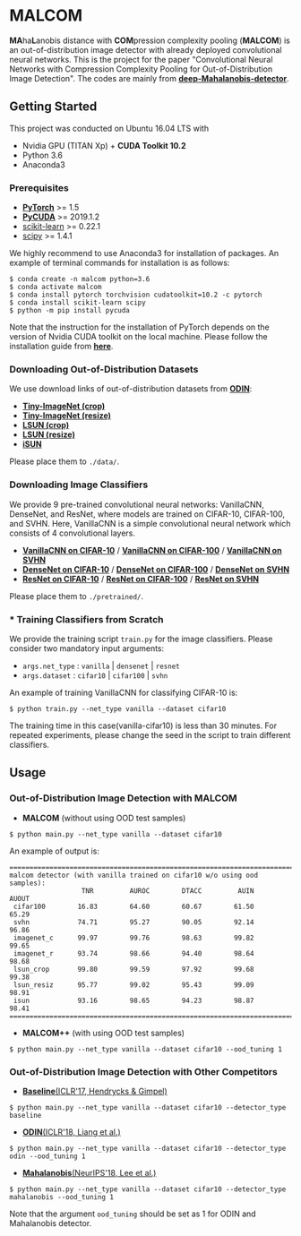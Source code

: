 # MALCOM
**MA**ha**L**anobis distance with **COM**pression complexity pooling (**MALCOM**) is an out-of-distribution image detector with already deployed convolutional neural networks. This is the project for the paper "Convolutional Neural Networks with Compression Complexity Pooling for Out-of-Distribution Image Detection". The codes are mainly from **[deep-Mahalanobis-detector](https://github.com/pokaxpoka/deep_Mahalanobis_detector)**.

## Getting Started
This project was conducted on Ubuntu 16.04 LTS with
- Nvidia GPU (TITAN Xp) + **CUDA Toolkit 10.2**
- Python 3.6
- Anaconda3

### Prerequisites
- **[PyTorch](http://pytorch.org/)** >= 1.5
- **[PyCUDA](https://mathema.tician.de/software/pycuda/)** >= 2019.1.2
- [scikit-learn](https://mathema.tician.de/software/pycuda/) >= 0.22.1
- [scipy](https://www.scipy.org/) >= 1.4.1

We highly recommend to use Anaconda3 for installation of packages. An example of terminal commands for installation is as follows:
```
$ conda create -n malcom python=3.6
$ conda activate malcom
$ conda install pytorch torchvision cudatoolkit=10.2 -c pytorch
$ conda install scikit-learn scipy
$ python -m pip install pycuda
```
Note that the instruction for the installation of PyTorch depends on the version of Nvidia CUDA toolkit on the local machine. Please follow the installation guide from **[here](https://pytorch.org/get-started/locally/)**.

### Downloading Out-of-Distribution Datasets
We use download links of out-of-distribution datasets from **[ODIN](https://github.com/facebookresearch/odin)**:

- **[Tiny-ImageNet (crop)](https://www.dropbox.com/s/avgm2u562itwpkl/Imagenet.tar.gz)**
- **[Tiny-ImageNet (resize)](https://www.dropbox.com/s/kp3my3412u5k9rl/Imagenet_resize.tar.gz)**
- **[LSUN (crop)](https://www.dropbox.com/s/fhtsw1m3qxlwj6h/LSUN.tar.gz)**
- **[LSUN (resize)](https://www.dropbox.com/s/moqh2wh8696c3yl/LSUN_resize.tar.gz)**
- **[iSUN](https://www.dropbox.com/s/ssz7qxfqae0cca5/iSUN.tar.gz)**

Please place them to `./data/`.

### Downloading Image Classifiers
We provide 9 pre-trained convolutional neural networks: VanillaCNN, DenseNet, and ResNet, where models are trained on CIFAR-10, CIFAR-100, and SVHN. Here, VanillaCNN is a simple convolutional neural network which consists of 4 convolutional layers.
- **[VanillaCNN on CIFAR-10](https://drive.google.com/open?id=1-q54dBXW6_Shd3LG-8AVC42PSbqlCBcb)** / **[VanillaCNN on CIFAR-100](https://drive.google.com/open?id=1WwQjFDYGod9tFfmNkAW9DBG2kI-B9jiF)** / **[VanillaCNN on SVHN](https://drive.google.com/open?id=1uB76bGo3hmnlNSTKKmsaXy5LPYcff09o)**
- **[DenseNet on CIFAR-10](https://drive.google.com/open?id=10lC9Ro_fWyuva4W5PwyMWYsxBMbjNHRv)** / **[DenseNet on CIFAR-100](https://drive.google.com/open?id=1eMy3TvybX6mUi4de71aOp8n84LZvRsui)** / **[DenseNet on SVHN](https://drive.google.com/open?id=1x-qAgZuA0biYqrYMEnuvH8IRs5p7aQek)**
- **[ResNet on CIFAR-10](https://drive.google.com/open?id=1UQSIaPm63w8_nf43CUqsFGpppbnCohAx)** / **[ResNet on CIFAR-100](https://drive.google.com/open?id=1Lu1xEAMgCsk89xsODKYTzQv0jOwNWoyk)** / **[ResNet on SVHN](https://drive.google.com/open?id=1tB_P-iBWVStGDSig4ca07OPjG4rIxWs_)**

Please place them to `./pretrained/`.

### * Training Classifiers from Scratch
We provide the training script `train.py` for the image classifiers. Please consider two mandatory input arguments:
* `args.net_type` : `vanilla` \| `densenet` \| `resnet`
* `args.dataset` : `cifar10` \| `cifar100` \| `svhn`

An example of training VanillaCNN for classifying CIFAR-10 is:
```
$ python train.py --net_type vanilla --dataset cifar10
```
The training time in this case(vanilla-cifar10) is less than 30 minutes. For repeated experiments, please change the seed in the script to train different classifiers.


## Usage

### Out-of-Distribution Image Detection with MALCOM
- **MALCOM** (without using OOD test samples)
```
$ python main.py --net_type vanilla --dataset cifar10
```
An example of output is:
```
==============================================================================
malcom detector (with vanilla trained on cifar10 w/o using ood samples): 
                  TNR         AUROC        DTACC         AUIN        AUOUT    
 cifar100        16.83        64.60        60.67        61.50        65.29    
 svhn            74.71        95.27        90.05        92.14        96.86    
 imagenet_c      99.97        99.76        98.63        99.82        99.65    
 imagenet_r      93.74        98.66        94.40        98.64        98.68    
 lsun_crop       99.80        99.59        97.92        99.68        99.38    
 lsun_resiz      95.77        99.02        95.43        99.09        98.91    
 isun            93.16        98.65        94.23        98.87        98.41    
==============================================================================
```

- **MALCOM++** (with using OOD test samples)
```
$ python main.py --net_type vanilla --dataset cifar10 --ood_tuning 1
```

### Out-of-Distribution Image Detection with Other Competitors


- [**Baseline**(ICLR'17, Hendrycks & Gimpel)](https://arxiv.org/abs/1610.02136)
```
$ python main.py --net_type vanilla --dataset cifar10 --detector_type baseline
```

- [**ODIN**(ICLR'18, Liang et al.)](https://arxiv.org/abs/1706.02690)
```
$ python main.py --net_type vanilla --dataset cifar10 --detector_type odin --ood_tuning 1
```

- [**Mahalanobis**(NeurIPS'18, Lee et al.)](https://arxiv.org/abs/1807.03888)
```
$ python main.py --net_type vanilla --dataset cifar10 --detector_type mahalanobis --ood_tuning 1
```

Note that the argument `ood_tuning` should be set as 1 for ODIN and Mahalanobis detector.